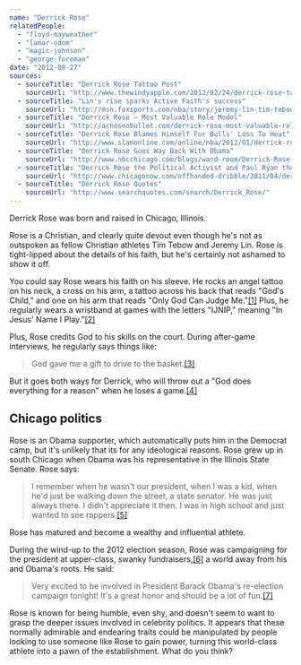 ```yaml
---
name: "Derrick Rose"
relatedPeople:
  - "floyd-mayweather"
  - "lamar-odom"
  - "magic-johnson"
  - "george-foreman"
date: "2012-08-27"
sources:
  - sourceTitle: "Derrick Rose Tattoo Post"
    sourceUrl: "http://www.thewindyapple.com/2012/02/24/derrick-rose-tattoo-post/"
  - sourceTitle: "Lin's rise sparks Active Faith's success"
    sourceUrl: "http://msn.foxsports.com/nba/story/jeremy-lin-tim-tebow-success-helps-athlete-owned-christian-apparel-company-active-faith-prosper-032912"
  - sourceTitle: "Derrick Rose – Most Valuable Role Model"
    sourceUrl: "http://achosenbullet.com/derrick-rose-most-valuable-role-model/"
  - sourceTitle: "Derrick Rose Blames Himself For Bulls' Loss To Heat"
    sourceUrl: "http://www.slamonline.com/online/nba/2012/01/derrick-rose-blames-himself-for-bulls-loss-to-heat/"
  - sourceTitle: "Derrick Rose Goes Way Back With Obama"
    sourceUrl: "http://www.nbcchicago.com/blogs/ward-room/Derrick-Rose-Goes-Way-Back-With-Obama-148097325.html"
  - sourceTitle: "Derrick Rose the Political Activist and Paul Ryan the Psychopath"
    sourceUrl: "http://www.chicagonow.com/offhanded-dribble/2011/04/derrick-rose-the-political-activist-and-paul-ryan-the-psychopath/"
  - sourceTitle: "Derrick Rose Quotes"
    sourceUrl: "http://www.searchquotes.com/search/Derrick_Rose/"
---
```


Derrick Rose was born and raised in Chicago, Illinois.

Rose is a Christian, and clearly quite devout even though he's not as outspoken as fellow Christian athletes Tim Tebow and Jeremy Lin. Rose is tight-lipped about the details of his faith, but he's certainly not ashamed to show it off.

You could say Rose wears his faith on his sleeve. He rocks an angel tattoo on his neck, a cross on his arm, a tattoo across his back that reads "God's Child," and one on his arm that reads "Only God Can Judge Me."<a class="source-citation" href="http://www.thewindyapple.com/2012/02/24/derrick-rose-tattoo-post/" title="Derrick Rose Tattoo Post">[1]</a> Plus, he regularly wears a wristband at games with the letters "IJNIP," meaning "In Jesus' Name I Play."<a class="source-citation" href="http://msn.foxsports.com/nba/story/jeremy-lin-tim-tebow-success-helps-athlete-owned-christian-apparel-company-active-faith-prosper-032912" title="Lin&apos;s rise sparks Active Faith&apos;s success">[2]</a>

Plus, Rose credits God to his skills on the court. During after-game interviews, he regularly says things like:

>God gave me a gift to drive to the basket.<a class="source-citation" href="http://achosenbullet.com/derrick-rose-most-valuable-role-model/" title="Derrick Rose – Most Valuable Role Model">[3]</a>

But it goes both ways for Derrick, who will throw out a "God does everything for a reason" when he loses a game.<a class="source-citation" href="http://www.slamonline.com/online/nba/2012/01/derrick-rose-blames-himself-for-bulls-loss-to-heat/" title="Derrick Rose Blames Himself For Bulls&apos; Loss To Heat">[4]</a>

## Chicago politics

Rose is an Obama supporter, which automatically puts him in the Democrat camp, but it's unlikely that its for any ideological reasons. Rose grew up in south Chicago when Obama was his representative in the Illinois State Senate. Rose says:

>I remember when he wasn't our president, when I was a kid, when he'd just be walking down the street, a state senator. He was just always there. I didn't appreciate it then. I was in high school and just wanted to see rappers.<a class="source-citation" href="http://www.nbcchicago.com/blogs/ward-room/Derrick-Rose-Goes-Way-Back-With-Obama-148097325.html" title="Derrick Rose Goes Way Back With Obama">[5]</a>

Rose has matured and become a wealthy and influential athlete.

During the wind-up to the 2012 election season, Rose was campaigning for the president at upper-class, swanky fundraisers,<a class="source-citation" href="http://www.chicagonow.com/offhanded-dribble/2011/04/derrick-rose-the-political-activist-and-paul-ryan-the-psychopath/" title="Derrick Rose the Political Activist and Paul Ryan the Psychopath">[6]</a> a world away from his and Obama's roots. He said:

>Very excited to be involved in President Barack Obama's re-election campaign tonight! It's a great honor and should be a lot of fun.<a class="source-citation" href="http://www.searchquotes.com/search/Derrick_Rose/" title="Derrick Rose Quotes">[7]</a>

Rose is known for being humble, even shy, and doesn't seem to want to grasp the deeper issues involved in celebrity politics. It appears that these normally admirable and endearing traits could be manipulated by people looking to use someone like Rose to gain power, turning this world-class athlete into a pawn of the establishment. What do you think?

